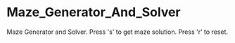 # Maze_Generator_And_Solver
Maze Generator and Solver.
Press 's' to get maze solution.
Press 'r' to reset.
